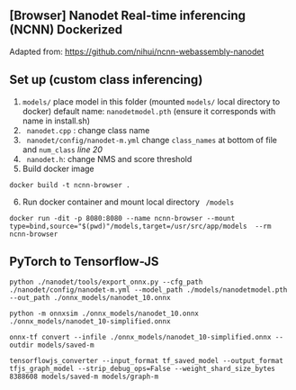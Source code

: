 ##  [Browser] Nanodet Real-time inferencing (NCNN) Dockerized

Adapted from: https://github.com/nihui/ncnn-webassembly-nanodet


## Set up (custom class inferencing)

1. ```models/``` place model in this folder (mounted ```models/``` local directory to docker) default name: ```nanodetmodel.pth``` (ensure it corresponds with name in install.sh)
2. ``` nanodet.cpp``` : change class name
3. ``` nanodet/config/nanodet-m.yml``` change ```class_names``` at bottom of file and ```num_class``` *line 20*
4. ``` nanodet.h```: change NMS and score threshold
5. Build docker image
```
docker build -t ncnn-browser .
```
6. Run docker container and mount local directory ``` /models```
```
docker run -dit -p 8080:8080 --name ncnn-browser --mount type=bind,source="$(pwd)"/models,target=/usr/src/app/models  --rm ncnn-browser
```



## PyTorch to Tensorflow-JS

```
python ./nanodet/tools/export_onnx.py --cfg_path ./nanodet/config/nanodet-m.yml --model_path ./models/nanodetmodel.pth --out_path ./onnx_models/nanodet_10.onnx

python -m onnxsim ./onnx_models/nanodet_10.onnx ./onnx_models/nanodet_10-simplified.onnx

onnx-tf convert --infile ./onnx_models/nanodet_10-simplified.onnx --outdir models/saved-m

tensorflowjs_converter --input_format tf_saved_model --output_format tfjs_graph_model --strip_debug_ops=False --weight_shard_size_bytes 8388608 models/saved-m models/graph-m
```
